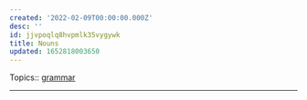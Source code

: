 ```yaml
---
created: '2022-02-09T00:00:00.000Z'
desc: ''
id: jjvpoqlq8hvpmlk35vygywk
title: Nouns
updated: 1652818003650
---
```

   
Topics::  [grammar](../topics/grammar.md)   
   
   
---